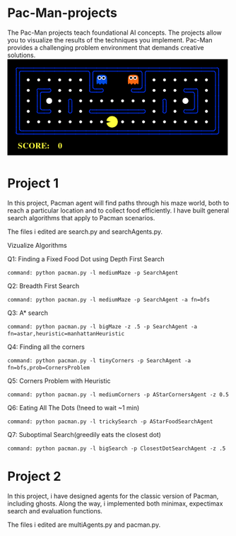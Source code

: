 # Pac-Man-projects
The Pac-Man projects teach foundational AI concepts. The projects allow you to visualize the results of the techniques you implement. Pac-Man provides a challenging problem environment that demands creative solutions.
![Alt text](pacman_game.gif)

# Project 1
In this project, Pacman agent will find paths through his maze world, both to reach a particular location and to collect food efficiently.
I have built general search algorithms that apply to Pacman scenarios.


The files i edited are search.py and searchAgents.py.

Vizualize Algorithms

Q1: Finding a Fixed Food Dot using Depth First Search

    command: python pacman.py -l mediumMaze -p SearchAgent
    
Q2: Breadth First Search

    command: python pacman.py -l mediumMaze -p SearchAgent -a fn=bfs
    
Q3: A* search

    command: python pacman.py -l bigMaze -z .5 -p SearchAgent -a fn=astar,heuristic=manhattanHeuristic
    
Q4: Finding all the corners

    command: python pacman.py -l tinyCorners -p SearchAgent -a fn=bfs,prob=CornersProblem
    
Q5: Corners Problem with Heuristic

    command: python pacman.py -l mediumCorners -p AStarCornersAgent -z 0.5
    
Q6: Eating All The Dots (!need to wait ~1 min)

    command: python pacman.py -l trickySearch -p AStarFoodSearchAgent
    
Q7: Suboptimal Search(greedily eats the closest dot)

    command: python pacman.py -l bigSearch -p ClosestDotSearchAgent -z .5

# Project 2
In this project, i have designed agents for the classic version of Pacman, including ghosts.
Along the way, i implemented both minimax, expectimax search and evaluation functions.


The files i edited are multiAgents.py and pacman.py.

